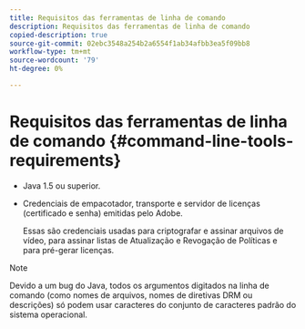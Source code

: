 ```yaml
---
title: Requisitos das ferramentas de linha de comando
description: Requisitos das ferramentas de linha de comando
copied-description: true
source-git-commit: 02ebc3548a254b2a6554f1ab34afbb3ea5f09bb8
workflow-type: tm+mt
source-wordcount: '79'
ht-degree: 0%

---
```


# Requisitos das ferramentas de linha de comando {#command-line-tools-requirements}

* Java 1.5 ou superior.
* Credenciais de empacotador, transporte e servidor de licenças (certificado e senha) emitidas pelo Adobe.

  Essas são credenciais usadas para criptografar e assinar arquivos de vídeo, para assinar listas de Atualização e Revogação de Políticas e para pré-gerar licenças.

>[!NOTE]
>
>Devido a um bug do Java, todos os argumentos digitados na linha de comando (como nomes de arquivos, nomes de diretivas DRM ou descrições) só podem usar caracteres do conjunto de caracteres padrão do sistema operacional.
